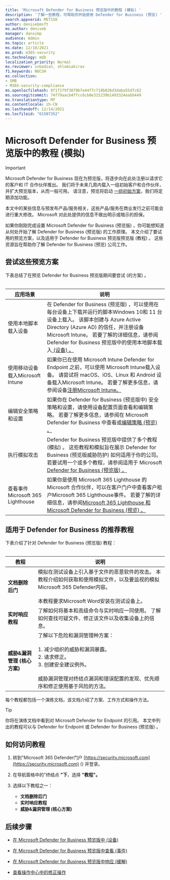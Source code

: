 ```yaml
---
title: 'Microsoft Defender for Business 预览版中的教程 (模拟) '
description: '了解一些教程，可帮助你开始使用 Defender for Business (预览) '
search.appverid: MET150
author: denisebmsft
ms.author: deniseb
manager: dansimp
audience: Admin
ms.topic: article
ms.date: 12/10/2021
ms.prod: m365-security
ms.technology: mdb
localization_priority: Normal
ms.reviewer: inbadian, shlomiakirav
f1.keywords: NOCSH
ms.collection:
- SMB
- M365-security-compliance
ms.openlocfilehash: 8f1f1f9f3879b7e44f7c718b026d3daba55d7c62
ms.sourcegitcommit: 74f79aacb4ffcc6cb0e315239b1493324eabb449
ms.translationtype: MT
ms.contentlocale: zh-CN
ms.lasthandoff: 12/14/2021
ms.locfileid: "61507352"
---
```

# <a name="tutorials-and-simulations-in-microsoft-defender-for-business-preview"></a>Microsoft Defender for Business 预览版中的教程 (模拟) 

> [!IMPORTANT]
> Microsoft Defender for Business 现在为预览版，将逐步向在此处注册以请求[](https://aka.ms/mdb-preview)它的客户和 IT 合作伙伴推出。 我们将于未来几周内载入一组初始客户和合作伙伴，并扩大预览版本，从而一般可用。 请注意，预览将启动 [一组初始方案](#try-these-preview-scenarios)，我们将定期添加功能。
> 
> 本文中的某些信息与预发布产品/服务相关，这些产品/服务在商业发行之前可能会进行重大修改。 Microsoft 对此处提供的信息不做出明示或暗示的担保。 

如果你刚刚完成设置 Microsoft Defender for Business (预览版) ，你可能想知道从何处开始了解 Defender for Business (预览版) 的工作原理。 本文介绍了要试用的预览方案，以及适用于 Defender for Business 预览版预览版 (教程) 。 这些资源旨在帮助你了解 Defender for Business (预览) 公司工作。

## <a name="try-these-preview-scenarios"></a>尝试这些预览方案

下表总结了在预览 Defender for Business 预览版期间要尝试 (的方案) 。 
<br/><br/>


| 应用场景  | 说明  |
|---------|---------|
| 使用本地脚本载入设备     | 在 Defender for Business (预览版) ，可以使用在每台设备上下载并运行的脚本Windows 10和 11 台设备上载入。 该脚本创建与 Azure Active Directory (Azure AD) 的信任，并注册设备Microsoft Intune。 若要了解的详细信息，请参阅 Defender for Business 预览版中的使用本地脚本载入[ (设备) 。 ](mdb-onboard-devices.md#onboard-a-device-using-a-local-script-in-defender-for-business)         |
| 使用移动设备载入Microsoft Intune     | 如果你已在使用 Microsoft Intune Defender for Endpoint 之前，可以使用 Microsoft Intune载入设备。 请尝试将 macOS、iOS、Linux 和 Android 设备载入Microsoft Intune。 若要了解更多信息，请参阅设备[注册Microsoft Intune。](/mem/intune/enrollment/device-enrollment)        |
| 编辑安全策略和设置     | 如果你在 Defender for Business (预览版中) 安全策略和设置，请使用设备配置页面查看和编辑策略。  若要了解更多信息，请参阅在 Microsoft Defender for Business 中查看或[编辑策略 (预览) 。 ](mdb-view-edit-policies.md)        |
| 执行模拟攻击   | Defender for Business 预览版中提供了多个教程 (模拟) 。 这些教程和模拟旨在展示 Defender for Business (预览版威胁防护) 如何适用于你的公司。 若要试用一个或多个教程，请参阅适用于 Microsoft [Defender for Business (预览版) 。 ](#recommended-tutorials-for-defender-for-business)         |
| 查看事件Microsoft 365 Lighthouse     | 如果你是使用 Microsoft 365 Lighthouse 的 Microsoft 合作伙伴，可以在客户门户中查看客户租户Microsoft 365 Lighthouse事件。 若要了解的详细信息，请参阅[Microsoft 365 Lighthouse 和 Microsoft Defender for Business (预览) 。 ](mdb-lighthouse-integration.md)       |


## <a name="recommended-tutorials-for-defender-for-business"></a>适用于 Defender for Business 的推荐教程

下表介绍了针对 Defender for Business (预览版) 教程：
<br/><br/>


| 教程  | 说明  |
|---------|---------|
| **文档删除后门**     | 模拟在测试设备上引入基于文件的恶意软件的攻击。 本教程介绍如何获取和使用模拟文件，以及要监视的模拟Microsoft 365 Defender内容。 <br/><br/>本教程要求Microsoft Word安装在测试设备上。   |
| **实时响应教程**     | 了解如何将基本和高级命令与实时响应一同使用。 了解如何查找可疑文件、修正该文件以及收集设备上的信息。   |
| **威胁&漏洞管理 (核心方案)**     | 了解以下危险和漏洞管理种方案： <br/><br/>1. 减少组织的威胁和漏洞暴露。 <br/>2. 请求修正。 <br/>3. 创建安全建议例外。 <br/><br/> 威胁漏洞管理对终结点漏洞和错误配置的发现、优先顺序和修正使用基于风险的方法。      |

每个教程都包括一个演练文档，该文档介绍了方案、工作方式和操作方法。

> [!TIP]
> 你将在演练文档中看到对 Microsoft Defender for Endpoint 的引用。 本文中列出的教程可以与 Defender for Endpoint 或 Defender for Business (预览版) 。

## <a name="how-to-access-the-tutorials"></a>如何访问教程

1. 转到"Microsoft 365 Defender门户 [https://security.microsoft.com](https://security.microsoft.com) () 并登录。

2. 在导航窗格中的"终结点 **"下**，选择 **"教程"。**

3. 选择以下教程之一：

   - **文档删除后门**
   - **实时响应教程**
   - **威胁&漏洞管理 (核心方案)**

## <a name="next-steps"></a>后续步骤

- [在 Microsoft Defender for Business 预览版中 (设备) ](mdb-manage-devices.md)

- [在 Microsoft Defender for Business 预览版中查看 (事件) ](mdb-view-manage-incidents.md)

- [在 Microsoft Defender for Business 预览版中响应 (缓解) ](mdb-respond-mitigate-threats.md)

- [查看操作中心中的修正操作](mdb-review-remediation-actions.md)